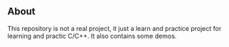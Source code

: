 ## About

This repository is not a real project, it just a learn and practice project for learning and practic C/C++. It also contains some demos.
